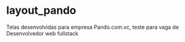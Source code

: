 # layout_pando
 Telas desenvolvidas para empresa Pando.com.vc, teste para vaga de Desenvolvedor web fullstack

